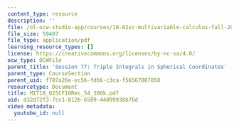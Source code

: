 ```yaml
---
content_type: resource
description: ''
file: /ol-ocw-studio-app/courses/18-02sc-multivariable-calculus-fall-2010/d32d72f37cc1812b650944099938b76d_MIT18_02SCF10Rec_54_300k.pdf
file_size: 59407
file_type: application/pdf
learning_resource_types: []
license: https://creativecommons.org/licenses/by-nc-sa/4.0/
ocw_type: OCWFile
parent_title: 'Session 77: Triple Integrals in Spherical Coordinates'
parent_type: CourseSection
parent_uid: f707a26e-ec56-fdb6-c3ca-f56567807058
resourcetype: Document
title: MIT18_02SCF10Rec_54_300k.pdf
uid: d32d72f3-7cc1-812b-6509-44099938b76d
video_metadata:
  youtube_id: null
---
```

